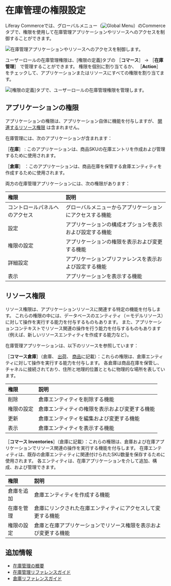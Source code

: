 # 在庫管理の権限設定

Liferay Commerceでは、グローバルメニュー（![Global Menu](../../images/icon-applications-menu.png)）のCommerceタブで、権限を使用して在庫管理アプリケーションやリソースへのアクセスを制御することができます。

![在庫管理アプリケーションやリソースへのアクセスを制御します。](./inventory-management-permissions/images/01.png)

ユーザーロールの在庫管理権限は、[権限の定義]タブの ［**コマース**］ &rarr; ［**在庫管理**］ で管理することができます。 権限を個別に割り当てるか、 ［**Action**］ をチェックして、アプリケーションまたはリソースにすべての権限を割り当てます。

![ [権限の定義]タブで、ユーザーロールの在庫管理権限を管理します。](./inventory-management-permissions/images/02.png)

<a name="application-permissions" />

## アプリケーションの権限

アプリケーションの権限は、アプリケーション自体に機能を付与しますが、 [関連するリソース権限](#resource-permissions) は含まれません。

在庫管理には、次のアプリケーションが含まれます：

［**在庫**］ : このアプリケーションは、商品SKUの在庫エントリを作成および管理するために使用されます。

［**倉庫**］ ：このアプリケーションは、商品在庫を保管する倉庫エンティティを作成するために使用されます。

両方の在庫管理アプリケーションには、次の権限があります：

| 権限              | 説明                           |
| :--- | :--- |
| コントロールパネルへのアクセス | グローバルメニューからアプリケーションにアクセスする機能 |
| 設定              | アプリケーションの構成オプションを表示および設定する機能 |
| 権限の設定           | アプリケーションの権限を表示および変更する機能      |
| 詳細設定            | アプリケーションプリファレンスを表示および設定する機能  |
| 表示              | アプリケーションを表示する機能              |

<a name="resource-permissions" />

## リソース権限

リソース権限は、アプリケーションリソースに関連する特定の機能を付与します。 これらの権限の中には、データベースのエンティティ（＝モデルリソース）に対して操作を実行する能力を付与するものもあります。 また、アプリケーションコンテキストでリソース関連の操作を行う能力を付与するものもあります（例えば、新しいリソースエンティティを作成する能力など）。

在庫管理アプリケーションは、以下のリソースを参照しています：

［**コマース倉庫**］（倉庫、 [出荷](./order-management-permissions.md)、 [商品](./product-management-permissions.md)に記載）：これらの権限は、倉庫エンティティに対して操作を実行する能力を付与します。 各倉庫は商品在庫を保管し、チャネルに接続されており、住所と地理的位置とともに物理的な場所を表しています。

| 権限    | 説明                      |
| :--- | :--- |
| 削除    | 倉庫エンティティを削除する機能         |
| 権限の設定 | 倉庫エンティティの権限を表示および変更する機能 |
| 更新    | 倉庫エンティティを編集および変更する機能    |
| 表示    | 倉庫エンティティを表示する機能         |

［**コマース Inventories**］（倉庫に記載）：これらの権限は、倉庫および在庫アプリケーションでリソース関連の操作を実行する機能を付与します。 在庫エンティティは、既存の倉庫エンティティに関連付けられたSKU数量を保存するために使用されます。 各エンティティは、在庫アプリケーションを介して追加、構成、および管理できます。

| 権限    | 説明                               |
| :--- | :--- |
| 倉庫を追加 | 倉庫エンティティを作成する機能                  |
| 在庫を管理 | 倉庫にリンクされた在庫エンティティにアクセスして変更する機能   |
| 権限の設定 | 倉庫と在庫アプリケーションでリソース権限を表示および変更する機能 |

<a name="additional-information" />

## 追加情報

* [在庫管理の概要](../../product-management/managing-inventory/introduction-to-managing-inventory.md)
* [在庫管理リファレンスガイド](../../product-management/managing-inventory/inventory-management-reference-guide.md)
* [倉庫リファレンスガイド](../../product-management/managing-inventory/warehouse-reference-guide.md)
